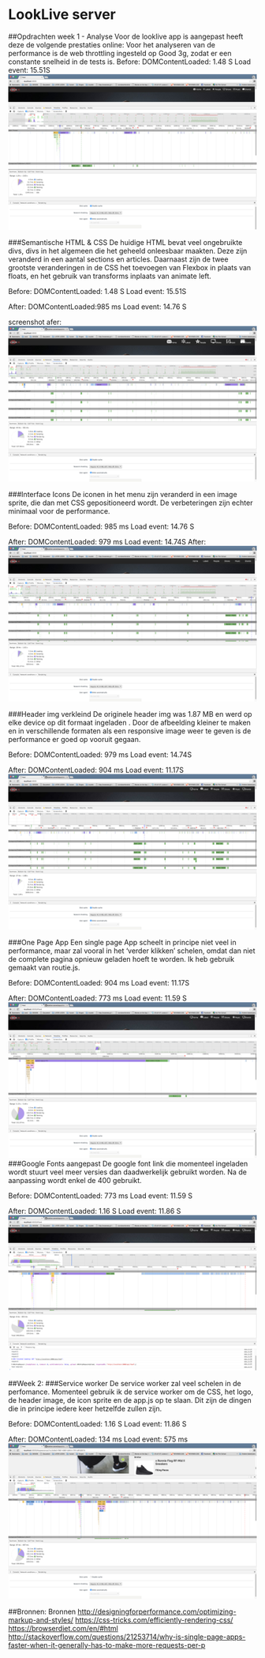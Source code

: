 # LookLive server

##Opdrachten week 1 - Analyse
Voor de looklive app is aangepast heeft deze de volgende prestaties online:
Voor het analyseren van de performance is de web throttling ingesteld op Good 3g, zodat er een constante snelheid in de tests is. 
Before: 
DOMContentLoaded: 1.48 S
Load event: 15.51S
<img src="/public/screenshots/before_ev.png" alt="">

###Semantische HTML & CSS
De huidige HTML bevat veel ongebruikte divs, divs in het algemeen die het geheeld onleesbaar maakten. Deze zijn veranderd in een aantal sections en articles. Daarnaast zijn de twee grootste veranderingen in de CSS het toevoegen van Flexbox in plaats van floats, en het gebruik van transforms inplaats van animate left. 

Before: 
DOMContentLoaded: 1.48 S
Load event: 15.51S

After: 
DOMContentLoaded:985 ms
Load event:  14.76 S

screenshot afer:
<img src="/public/screenshots/after_html.png" alt="">

###Interface Icons
De iconen in het menu zijn veranderd in een image sprite, die dan met CSS gepositioneerd wordt. 
De verbeteringen zijn echter minimaal voor de performance. 

Before:
DOMContentLoaded: 985 ms
Load event:  14.76 S

After: 
DOMContentLoaded: 979 ms
Load event: 14.74S
After:
<img src="/public/screenshots/icon_after.png" alt="">


###Header img verkleind
De originele header img was 1.87 MB en werd op elke device op dit formaat ingeladen . Door de afbeelding kleiner te maken en in verschillende formaten als een responsive image weer te geven is de performance er goed op vooruit gegaan.

Before: 
DOMContentLoaded: 979 ms
Load event: 14.74S


After: 
DOMContentLoaded: 904 ms
Load event: 11.17S
<img src="/public/screenshots/after_header.png" alt="">

###One Page App
Een single page App scheelt in principe niet veel in performance, maar zal vooral in het ‘verder klikken’ schelen, omdat dan niet de complete pagina opnieuw geladen hoeft te worden. 
Ik heb gebruik gemaakt van routie.js.

Before: 
DOMContentLoaded: 904 ms
Load event: 11.17S

After: 
DOMContentLoaded: 773 ms
Load event: 11.59 S
<img src="/public/screenshots/after_spa.png" alt="">
###Google Fonts aangepast
De google font link die momenteel ingeladen wordt stuurt veel meer versies dan daadwerkelijk gebruikt worden. Na de aanpassing wordt enkel de 400 gebruikt. 

Before: 
DOMContentLoaded: 773 ms
Load event: 11.59 S

After: 
DOMContentLoaded: 1.16 S
Load event: 11.86 S
<img src="/public/screenshots/after_google.png" alt="">

##Week 2:
###Service worker
De service worker zal veel schelen in de perfomance.
Momenteel gebruik ik de service worker om de CSS, het logo, de header image, de icon sprite en de app.js op te slaan. Dit zijn de dingen die in principe iedere keer hetzelfde zullen zijn.

Before: 
DOMContentLoaded: 1.16 S
Load event: 11.86 S

After: 
DOMContentLoaded: 134 ms
Load event: 575 ms
<img src="/public/screenshots/after_worker.png" alt="">

##Bronnen:
Bronnen
http://designingforperformance.com/optimizing-markup-and-styles/
https://css-tricks.com/efficiently-rendering-css/
https://browserdiet.com/en/#html
http://stackoverflow.com/questions/21253714/why-is-single-page-apps-faster-when-it-generally-has-to-make-more-requests-per-p


